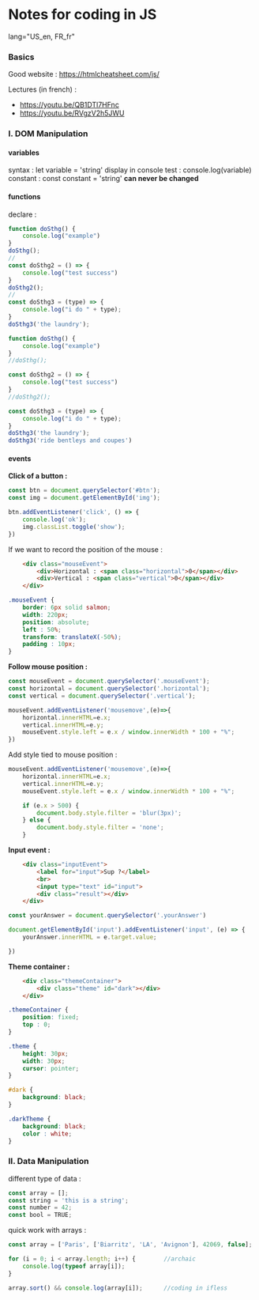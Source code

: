 # Notes for coding in JS

lang="US_en, FR_fr"

### Basics

Good website : https://htmlcheatsheet.com/js/

Lectures (in french) : 
+ https://youtu.be/QB1DTl7HFnc
+ https://youtu.be/RVgzV2h5JWU

### I. DOM Manipulation

#### __variables__
syntax : let variable = 'string'
display in console test : console.log(variable)
constant : const constant = 'string' __can never be changed__

#### __functions__
declare :
```js
function doSthg() {
    console.log("example")
}
doSthg();
//
const doSthg2 = () => {
    console.log("test success")
}
doSthg2();
//
const doSthg3 = (type) => {
    console.log("i do " + type);
}
doSthg3('the laundry');

function doSthg() {
    console.log("example")
}
//doSthg();

const doSthg2 = () => {
    console.log("test success")
}
//doSthg2();

const doSthg3 = (type) => {
    console.log("i do " + type);
}
doSthg3('the laundry');
doSthg3('ride bentleys and coupes')
```

#### __events__

**Click of a button :**

```js
const btn = document.querySelector('#btn');
const img = document.getElementById('img');

btn.addEventListener('click', () => {
    console.log('ok');
    img.classList.toggle('show');
})
```
If we want to record the position of the mouse :
```html
    <div class="mouseEvent">
        <div>Horizontal : <span class="horizontal">0</span></div>
        <div>Vertical : <span class="vertical">0</span></div>
    </div>
```
```css
.mouseEvent {
    border: 6px solid salmon;
    width: 220px;
    position: absolute;
    left : 50%;
    transform: translateX(-50%);
    padding : 10px;
}
```

**Follow mouse position :**

```js
const mouseEvent = document.querySelector('.mouseEvent');
const horizontal = document.querySelector('.horizontal');
const vertical = document.querySelector('.vertical');

mouseEvent.addEventListener('mousemove',(e)=>{
    horizontal.innerHTML=e.x;
    vertical.innerHTML=e.y;
    mouseEvent.style.left = e.x / window.innerWidth * 100 + "%";
})
```
Add style tied to mouse position :

```js
mouseEvent.addEventListener('mousemove',(e)=>{
    horizontal.innerHTML=e.x;
    vertical.innerHTML=e.y;
    mouseEvent.style.left = e.x / window.innerWidth * 100 + "%";

    if (e.x > 500) {
        document.body.style.filter = 'blur(3px)';
    } else {
        document.body.style.filter = 'none';
    }
```

**Input event :**

```html
    <div class="inputEvent">
        <label for="input">Sup ?</label>
        <br>
        <input type="text" id="input">
        <div class="result"></div>
    </div>
```
```js
const yourAnswer = document.querySelector('.yourAnswer')

document.getElementById('input').addEventListener('input', (e) => {
    yourAnswer.innerHTML = e.target.value;

})
```

**Theme container :**

```html
    <div class="themeContainer">
        <div class="theme" id="dark"></div>
    </div>
```

```css
.themeContainer {
    position: fixed;
    top : 0;
}

.theme {
    height: 30px;
    width: 30px;
    cursor: pointer;
}

#dark {
    background: black;
}

.darkTheme {
    background: black;
    color : white;
}
```
### II. Data Manipulation
different type of data :

```js 
const array = [];
const string = 'this is a string';
const number = 42;
const bool = TRUE;
```
quick work with arrays :

```js
const array = ['Paris', ['Biarritz', 'LA', 'Avignon'], 42069, false];

for (i = 0; i < array.length; i++) {        //archaic
    console.log(typeof array[i]);
}

array.sort() && console.log(array[i]);      //coding in ifless
```


